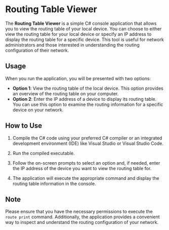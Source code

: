 # Routing Table Viewer

The **Routing Table Viewer** is a simple C# console application that allows you to view the routing table of your local device. You can choose to either view the routing table for your local device or specify an IP address to display the routing table for a specific device. This tool is useful for network administrators and those interested in understanding the routing configuration of their network.

## Usage

When you run the application, you will be presented with two options:

- **Option 1**: View the routing table of the local device. This option provides an overview of the routing table on your computer.
- **Option 2**: Enter the IP address of a device to display its routing table. You can use this option to examine the routing information for a specific device on your network.

## How to Use

1. Compile the C# code using your preferred C# compiler or an integrated development environment (IDE) like Visual Studio or Visual Studio Code.

2. Run the compiled executable.

3. Follow the on-screen prompts to select an option and, if needed, enter the IP address of the device you want to view the routing table for.

4. The application will execute the appropriate command and display the routing table information in the console.

## Note

Please ensure that you have the necessary permissions to execute the `route print` command. Additionally, the application provides a convenient way to inspect and understand the routing configuration of your network.
